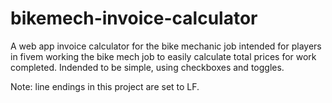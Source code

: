 # bikemech-invoice-calculator
A web app invoice calculator for the bike mechanic job intended for players in fivem working the bike mech job to easily calculate total prices for work completed. 
Indended to be  simple, using checkboxes and toggles.


Note: line endings in this project are set to LF.
